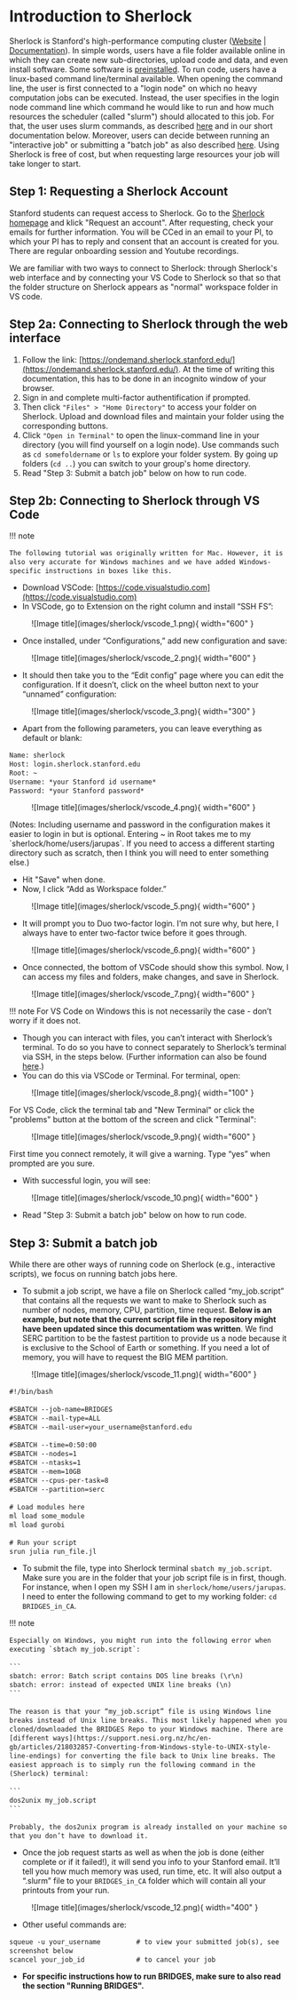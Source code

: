 # Introduction to Sherlock

Sherlock is Stanford's high-performance computing cluster ([Website](https://www.sherlock.stanford.edu/) | [Documentation](https://www.sherlock.stanford.edu/docs/)). In simple words, users have a file folder available online in which they can create new sub-directories, upload code and data, and even install software. Some software is [preinstalled](https://www.sherlock.stanford.edu/docs/software/). To run code, users have a linux-based command line/terminal available. When opening the command line, the user is first connected to a "login node" on which no heavy computation jobs can be executed. Instead, the user specifies in the login node command line which command he would like to run and how much resources the scheduler (called "slurm") should allocated to this job. For that, the user uses slurm commands, as described [here](https://www.sherlock.stanford.edu/docs/user-guide/running-jobs/#login-nodes) and in our short documentation below. Moreover, users can decide between running an "interactive job" or submitting a "batch job" as also described [here](https://www.sherlock.stanford.edu/docs/user-guide/running-jobs/#login-nodes). Using Sherlock is free of cost, but when requesting large resources your job will take longer to start.

## Step 1: Requesting a Sherlock Account

Stanford students can request access to Sherlock. Go to the [Sherlock homepage](https://www.sherlock.stanford.edu/) and klick "Request an account". After requesting, check your emails for further information. You will be CCed in an email to your PI, to which your PI has to reply and consent that an account is created for you. There are regular onboarding session and Youtube recordings.

We are familiar with two ways to connect to Sherlock: through Sherlock's web interface and by connecting your VS Code to Sherlock so that so that the folder structure on Sherlock appears as "normal" workspace folder in VS code.

## Step 2a: Connecting to Sherlock through the web interface

1. Follow the link: [https://ondemand.sherlock.stanford.edu/](https://ondemand.sherlock.stanford.edu/). At the time of writing this documentation, this has to be done in an incognito window of your browser. 
2. Sign in and complete multi-factor authentification if prompted.
3. Then click `"Files" > "Home Directory"` to access your folder on Sherlock. Upload and download files and maintain your folder using the corresponding buttons.
4. Click `"Open in Terminal"` to open the linux-command line in your directory (you will find yourself on a login node). Use commands such as `cd somefoldername` or `ls` to explore your folder system. By going up folders (`cd ..`) you can switch to your group's home directory.
5. Read "Step 3: Submit a batch job" below on how to run code.

## Step 2b: Connecting to Sherlock through VS Code

!!! note

    The following tutorial was originally written for Mac. However, it is also very accurate for Windows machines and we have added Windows-specific instructions in boxes like this.

* Download VSCode: [https://code.visualstudio.com](https://code.visualstudio.com)
* In VSCode, go to Extension on the right column and install “SSH FS”:
<figure markdown>
  ![Image title](images/sherlock/vscode_1.png){ width="600" }
</figure>

* Once installed, under “Configurations,” add new configuration and save:
<figure markdown>
  ![Image title](images/sherlock/vscode_2.png){ width="600" }
</figure>

* It should then take you to the “Edit config” page where you can edit the configuration. If it doesn’t, click on the wheel button next to your “unnamed” configuration:
<figure markdown>
  ![Image title](images/sherlock/vscode_3.png){ width="300" }
</figure>

* Apart from the following parameters, you can leave everything as default or blank:
```
Name: sherlock
Host: login.sherlock.stanford.edu
Root: ~
Username: *your Stanford id username*
Password: *your Stanford password*
```
<figure markdown>
  ![Image title](images/sherlock/vscode_4.png){ width="600" }
</figure>
(Notes: Including username and password in the configuration makes it easier to login in but is optional. Entering ~ in Root takes  me to my `sherlock/home/users/jarupas`. If you need to access a different starting directory such as scratch, then I think you will need to enter something else.)

* Hit "Save" when done.
* Now, I click “Add as Workspace folder.”
<figure markdown>
  ![Image title](images/sherlock/vscode_5.png){ width="600" }
</figure>

* It will prompt you to Duo two-factor login. I’m not sure why, but here, I always have to enter two-factor twice before it goes through.
<figure markdown>
  ![Image title](images/sherlock/vscode_6.png){ width="600" }
</figure>

* Once connected, the bottom of VSCode should show this symbol. Now, I can access my files and folders, make changes, and save in Sherlock. 
<figure markdown>
  ![Image title](images/sherlock/vscode_7.png){ width="600" }
</figure>
!!! note
    For VS Code on Windows this is not necessarily the case - don’t worry if it does not.

* Though you can interact with files, you can’t interact with Sherlock’s terminal. To do so you have to connect separately to Sherlock’s terminal via SSH, in the steps below. (Further information can also be found [here](https://www.sherlock.stanford.edu/docs/getting-started/connecting/#connection).)
* You can do this via VSCode or Terminal. For terminal, open:
<figure markdown>
  ![Image title](images/sherlock/vscode_8.png){ width="100" }
</figure>
For VS Code, click the terminal tab and "New Terminal" or click the "problems" button at the bottom of the screen and click "Terminal":
<figure markdown>
  ![Image title](images/sherlock/vscode_9.png){ width="600" }
</figure>
First time you connect remotely, it will give a warning. Type “yes” when prompted are you sure.

* With successful login, you will see:
<figure markdown>
  ![Image title](images/sherlock/vscode_10.png){ width="600" }
</figure>

* Read "Step 3: Submit a batch job" below on how to run code.

## Step 3: Submit a batch job

While there are other ways of running code on Sherlock (e.g., interactive scripts), we focus on running batch jobs here.

* To submit a job script, we have a file on Sherlock called “my_job.script” that contains all the requests we want to make to Sherlock such as number of nodes, memory, CPU, partition, time request. **Below is an example, but note that the current script file in the repository might have been updated since this documentatiom was written**. We find SERC partition to be the fastest partition to provide us a node because it is exclusive to the School of Earth or something. If you need a lot of memory, you will have to request the BIG MEM partition.
<figure markdown>
  ![Image title](images/sherlock/vscode_11.png){ width="600" }
</figure>

``` title="my_job.script"
#!/bin/bash

#SBATCH --job-name=BRIDGES
#SBATCH --mail-type=ALL
#SBATCH --mail-user=your_username@stanford.edu

#SBATCH --time=0:50:00
#SBATCH --nodes=1
#SBATCH --ntasks=1
#SBATCH --mem=10GB
#SBATCH --cpus-per-task=8
#SBATCH --partition=serc

# Load modules here
ml load some_module 
ml load gurobi

# Run your script
srun julia run_file.jl
```

* To submit the file, type into Sherlock terminal `sbatch my_job.script`. Make sure you are in the folder that your job script file is in first, though. For instance, when I open my SSH I am in `sherlock/home/users/jarupas`. I need to enter the following command to get to my working folder: `cd BRIDGES_in_CA`.

!!! note

    Especially on Windows, you might run into the following error when executing `sbtach my_job.script`:

    ```
    sbatch: error: Batch script contains DOS line breaks (\r\n) 
    sbatch: error: instead of expected UNIX line breaks (\n)
    ```

    The reason is that your “my_job.script” file is using Windows line breaks instead of Unix line breaks. This most likely happened when you cloned/downloaded the BRIDGES Repo to your Windows machine. There are [different ways](https://support.nesi.org.nz/hc/en-gb/articles/218032857-Converting-from-Windows-style-to-UNIX-style-line-endings) for converting the file back to Unix line breaks. The easiest approach is to simply run the following command in the (Sherlock) terminal:
    
    ```
	dos2unix my_job.script
    ```

    Probably, the dos2unix program is already installed on your machine so that you don’t have to download it.

* Once the job request starts as well as when the job is done (either complete or if it failed!), it will send you info to your Stanford email. It’ll tell you how much memory was used, run time, etc. It will also output a “.slurm” file to your `BRIDGES_in_CA` folder which will contain all your printouts from your run.
<figure markdown>
  ![Image title](images/sherlock/vscode_12.png){ width="400" }
</figure>

* Other useful commands are:
```
squeue -u your_username         # to view your submitted job(s), see screenshot below
scancel your_job_id             # to cancel your job
```

* **For specific instructions how to run BRIDGES, make sure to also read the section "Running BRIDGES".**